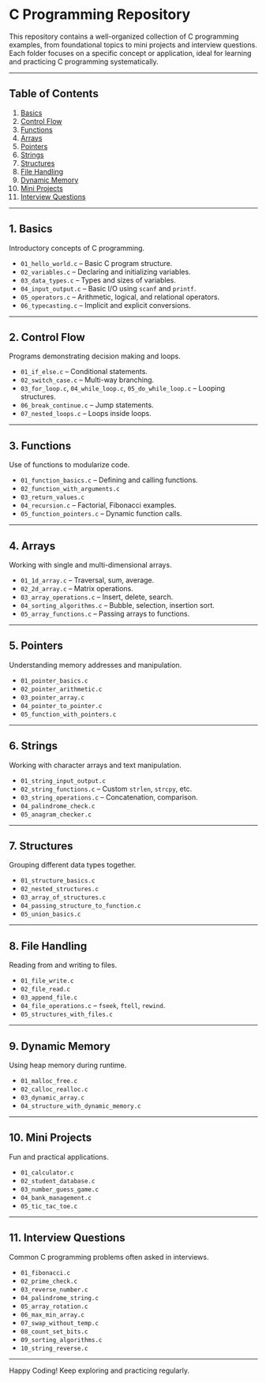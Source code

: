 # C Programming Repository

This repository contains a well-organized collection of C programming examples, from foundational topics to mini projects and interview questions. Each folder focuses on a specific concept or application, ideal for learning and practicing C programming systematically.

---

## Table of Contents

1. [Basics](#1-basics)
2. [Control Flow](#2-control-flow)
3. [Functions](#3-functions)
4. [Arrays](#4-arrays)
5. [Pointers](#5-pointers)
6. [Strings](#6-strings)
7. [Structures](#7-structures)
8. [File Handling](#8-file-handling)
9. [Dynamic Memory](#9-dynamic-memory)
10. [Mini Projects](#10-mini-projects)
11. [Interview Questions](#11-interview-questions)

---

## 1. Basics

Introductory concepts of C programming.

- `01_hello_world.c` – Basic C program structure.
- `02_variables.c` – Declaring and initializing variables.
- `03_data_types.c` – Types and sizes of variables.
- `04_input_output.c` – Basic I/O using `scanf` and `printf`.
- `05_operators.c` – Arithmetic, logical, and relational operators.
- `06_typecasting.c` – Implicit and explicit conversions.

---

## 2. Control Flow

Programs demonstrating decision making and loops.

- `01_if_else.c` – Conditional statements.
- `02_switch_case.c` – Multi-way branching.
- `03_for_loop.c`, `04_while_loop.c`, `05_do_while_loop.c` – Looping structures.
- `06_break_continue.c` – Jump statements.
- `07_nested_loops.c` – Loops inside loops.

---

## 3. Functions

Use of functions to modularize code.

- `01_function_basics.c` – Defining and calling functions.
- `02_function_with_arguments.c`
- `03_return_values.c`
- `04_recursion.c` – Factorial, Fibonacci examples.
- `05_function_pointers.c` – Dynamic function calls.

---

## 4. Arrays

Working with single and multi-dimensional arrays.

- `01_1d_array.c` – Traversal, sum, average.
- `02_2d_array.c` – Matrix operations.
- `03_array_operations.c` – Insert, delete, search.
- `04_sorting_algorithms.c` – Bubble, selection, insertion sort.
- `05_array_functions.c` – Passing arrays to functions.

---

## 5. Pointers

Understanding memory addresses and manipulation.

- `01_pointer_basics.c`
- `02_pointer_arithmetic.c`
- `03_pointer_array.c`
- `04_pointer_to_pointer.c`
- `05_function_with_pointers.c`

---

## 6. Strings

Working with character arrays and text manipulation.

- `01_string_input_output.c`
- `02_string_functions.c` – Custom `strlen`, `strcpy`, etc.
- `03_string_operations.c` – Concatenation, comparison.
- `04_palindrome_check.c`
- `05_anagram_checker.c`

---

## 7. Structures

Grouping different data types together.

- `01_structure_basics.c`
- `02_nested_structures.c`
- `03_array_of_structures.c`
- `04_passing_structure_to_function.c`
- `05_union_basics.c`

---

## 8. File Handling

Reading from and writing to files.

- `01_file_write.c`
- `02_file_read.c`
- `03_append_file.c`
- `04_file_operations.c` – `fseek`, `ftell`, `rewind`.
- `05_structures_with_files.c`

---

## 9. Dynamic Memory

Using heap memory during runtime.

- `01_malloc_free.c`
- `02_calloc_realloc.c`
- `03_dynamic_array.c`
- `04_structure_with_dynamic_memory.c`

---

## 10. Mini Projects

Fun and practical applications.

- `01_calculator.c`
- `02_student_database.c`
- `03_number_guess_game.c`
- `04_bank_management.c`
- `05_tic_tac_toe.c`

---

## 11. Interview Questions

Common C programming problems often asked in interviews.

- `01_fibonacci.c`
- `02_prime_check.c`
- `03_reverse_number.c`
- `04_palindrome_string.c`
- `05_array_rotation.c`
- `06_max_min_array.c`
- `07_swap_without_temp.c`
- `08_count_set_bits.c`
- `09_sorting_algorithms.c`
- `10_string_reverse.c`

---

Happy Coding! Keep exploring and practicing regularly.

